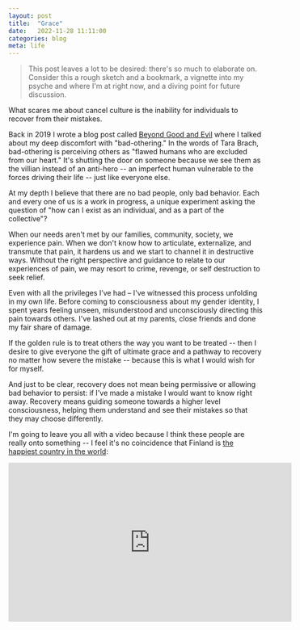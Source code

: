 ```yaml
---
layout: post
title:  "Grace"
date:   2022-11-28 11:11:00
categories: blog
meta: life
---
```


> This post leaves a lot to be desired: there's so much to elaborate on. Consider this a rough sketch and a bookmark, a vignette into my psyche and where I'm at right now, and a diving point for future discussion.  

What scares me about cancel culture is the inability for individuals to recover from their mistakes.

Back in 2019 I wrote a blog post called [Beyond Good and Evil](https://zanny.net/blog/2019/07/15/beyond-good-and-evil.html) where I talked about my deep discomfort with "bad-othering." In the words of Tara Brach, bad-othering is perceiving others as "flawed humans who are excluded from our heart." It's shutting the door on someone because we see them as the villian instead of an anti-hero -- an imperfect human vulnerable to the forces driving their life -- just like everyone else.

At my depth I believe that there are no bad people, only bad behavior. Each and every one of us is a work in progress, a unique experiment asking the question of "how can I exist as an individual, and as a part of the collective"?

When our needs aren't met by our families, community, society, we experience pain. When we don't know how to articulate, externalize, and transmute that pain, it hardens us and we start to channel it in destructive ways. Without the right perspective and guidance to relate to our experiences of pain, we may resort to crime, revenge, or self destruction to seek relief.

Even with all the privileges I’ve had – I've witnessed this process unfolding in my own life. Before coming to consciousness about my gender identity, I spent years feeling unseen, misunderstood and unconsciously directing this pain towards others. I've lashed out at my parents, close friends and done my fair share of damage.

If the golden rule is to treat others the way you want to be treated -- then I desire to give everyone the gift of ultimate grace and a pathway to recovery no matter how severe the mistake -- because this is what I would wish for for myself.

And just to be clear, recovery does not mean being permissive or allowing bad behavior to persist: if I've made a mistake I would want to know right away. Recovery means guiding someone towards a higher level consciousness, helping them understand and see their mistakes so that they may choose differently.

I'm going to leave you all with a video because I think these people are really onto something -- I feel it's no coincidence that Finland is [the happiest country in the world](https://www.theguardian.com/world/2022/mar/19/finland-named-worlds-happiest-country-for-fifth-year-running):

<iframe width="560" height="315" src="https://www.youtube.com/embed/l554kV12Wuo" title="YouTube video player" frameborder="0" allow="accelerometer; autoplay; clipboard-write; encrypted-media; gyroscope; picture-in-picture" allowfullscreen></iframe>
